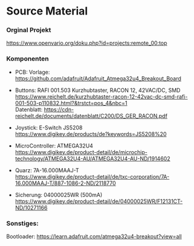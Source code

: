 # Source Material

### Orginal Projekt
https://www.openvario.org/doku.php?id=projects:remote_00:top

### Komponenten
- PCB: 
  Vorlage: https://github.com/adafruit/Adafruit_Atmega32u4_Breakout_Board
 
- Buttons: RAFI 001.503 Kurzhubtaster, RACON 12, 42VAC/DC, SMD \
  https://www.reichelt.de/kurzhubtaster-racon-12-42vac-dc-smd-rafi-001-503-p110832.html?&trstct=pos_4&nbc=1 \
  Datenblatt: https://cdn-reichelt.de/documents/datenblatt/C200/DS_GER_RACON.pdf 

- Joystick:  E-Switch JS5208 \
  https://www.digikey.de/products/de?keywords=JS5208%20

- MicroController: ATMEGA32U4 \
  https://www.digikey.de/product-detail/de/microchip-technology/ATMEGA32U4-AU/ATMEGA32U4-AU-ND/1914602

- Quarz: 7A-16.000MAAJ-T \
  https://www.digikey.de/product-detail/de/txc-corporation/7A-16.000MAAJ-T/887-1086-2-ND/2118770
  
- Sicherung: 04000025WR (500mA) \
  https://www.digikey.de/product-detail/de/04000025WR/F12131CT-ND/10271166

### Sonstiges:
Bootloader: https://learn.adafruit.com/atmega32u4-breakout?view=all
